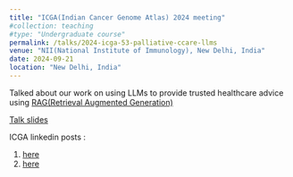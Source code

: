 ```yaml
---
title: "ICGA(Indian Cancer Genome Atlas) 2024 meeting"
#collection: teaching
#type: "Undergraduate course"
permalink: /talks/2024-icga-53-palliative-ccare-llms
venue: "NII(National Institute of Immunology), New Delhi, India"
date: 2024-09-21
location: "New Delhi, India"
---
```


Talked about our work on using LLMs to provide
trusted healthcare advice using [RAG(Retrieval Augmented Generation)](https://blogs.nvidia.com/blog/what-is-retrieval-augmented-generation/)


[Talk slides](https://docs.google.com/presentation/d/1ZqNTb-rs6pV1jMn9WCSZDnJZuNl2nzhWsNY57hyj-5M/edit)

ICGA linkedin posts :
1. [here](https://www.linkedin.com/posts/icgafoundation_icga2024-cancerresearch-ailinhealthcare-activity-7243556569479585792-rWPm)
2. [here](https://www.linkedin.com/feed/update/urn:li:activity:7241392925509632000/)

